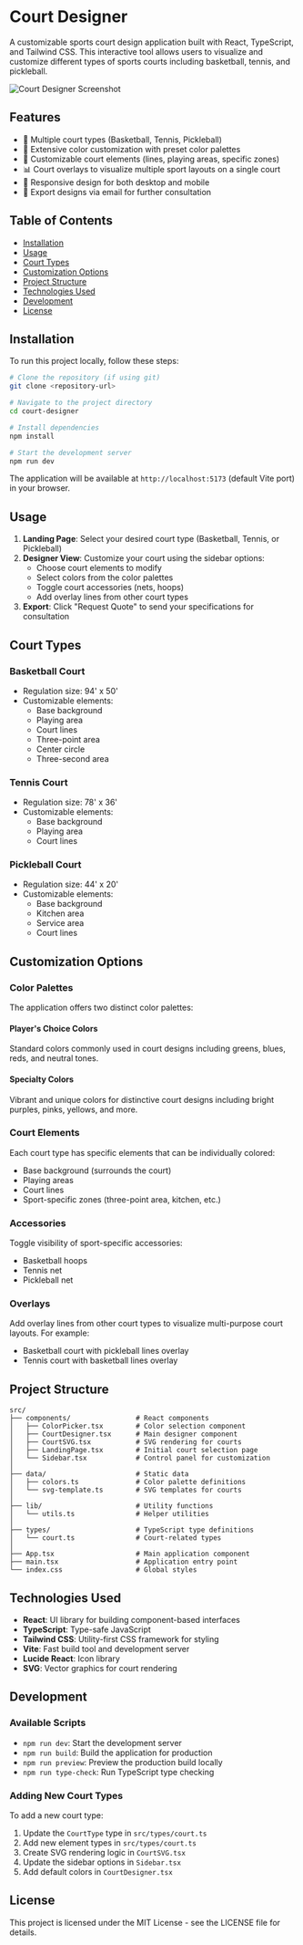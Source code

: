 # Court Designer

A customizable sports court design application built with React, TypeScript, and Tailwind CSS. This interactive tool allows users to visualize and customize different types of sports courts including basketball, tennis, and pickleball.

![Court Designer Screenshot](https://via.placeholder.com/800x400?text=Court+Designer+Screenshot)

## Features

- 🏀 Multiple court types (Basketball, Tennis, Pickleball)
- 🎨 Extensive color customization with preset color palettes
- 🧩 Customizable court elements (lines, playing areas, specific zones)
- 📊 Court overlays to visualize multiple sport layouts on a single court
- 📱 Responsive design for both desktop and mobile
- 📧 Export designs via email for further consultation

## Table of Contents

- [Installation](#installation)
- [Usage](#usage)
- [Court Types](#court-types)
- [Customization Options](#customization-options)
- [Project Structure](#project-structure)
- [Technologies Used](#technologies-used)
- [Development](#development)
- [License](#license)

## Installation

To run this project locally, follow these steps:

```bash
# Clone the repository (if using git)
git clone <repository-url>

# Navigate to the project directory
cd court-designer

# Install dependencies
npm install

# Start the development server
npm run dev
```

The application will be available at `http://localhost:5173` (default Vite port) in your browser.

## Usage

1. **Landing Page**: Select your desired court type (Basketball, Tennis, or Pickleball)
2. **Designer View**: Customize your court using the sidebar options:
   - Choose court elements to modify
   - Select colors from the color palettes
   - Toggle court accessories (nets, hoops)
   - Add overlay lines from other court types
3. **Export**: Click "Request Quote" to send your specifications for consultation

## Court Types

### Basketball Court
- Regulation size: 94' x 50'
- Customizable elements:
  - Base background
  - Playing area
  - Court lines
  - Three-point area
  - Center circle
  - Three-second area

### Tennis Court
- Regulation size: 78' x 36'
- Customizable elements:
  - Base background
  - Playing area
  - Court lines

### Pickleball Court
- Regulation size: 44' x 20'
- Customizable elements:
  - Base background
  - Kitchen area
  - Service area
  - Court lines

## Customization Options

### Color Palettes

The application offers two distinct color palettes:

#### Player's Choice Colors
Standard colors commonly used in court designs including greens, blues, reds, and neutral tones.

#### Specialty Colors
Vibrant and unique colors for distinctive court designs including bright purples, pinks, yellows, and more.

### Court Elements

Each court type has specific elements that can be individually colored:
- Base background (surrounds the court)
- Playing areas
- Court lines
- Sport-specific zones (three-point area, kitchen, etc.)

### Accessories

Toggle visibility of sport-specific accessories:
- Basketball hoops
- Tennis net
- Pickleball net

### Overlays

Add overlay lines from other court types to visualize multi-purpose court layouts. For example:
- Basketball court with pickleball lines overlay
- Tennis court with basketball lines overlay

## Project Structure

```
src/
├── components/                # React components
│   ├── ColorPicker.tsx        # Color selection component
│   ├── CourtDesigner.tsx      # Main designer component
│   ├── CourtSVG.tsx           # SVG rendering for courts
│   ├── LandingPage.tsx        # Initial court selection page
│   └── Sidebar.tsx            # Control panel for customization
│
├── data/                      # Static data
│   ├── colors.ts              # Color palette definitions
│   └── svg-template.ts        # SVG templates for courts
│
├── lib/                       # Utility functions
│   └── utils.ts               # Helper utilities
│
├── types/                     # TypeScript type definitions
│   └── court.ts               # Court-related types
│
├── App.tsx                    # Main application component
├── main.tsx                   # Application entry point
└── index.css                  # Global styles
```

## Technologies Used

- **React**: UI library for building component-based interfaces
- **TypeScript**: Type-safe JavaScript
- **Tailwind CSS**: Utility-first CSS framework for styling
- **Vite**: Fast build tool and development server
- **Lucide React**: Icon library
- **SVG**: Vector graphics for court rendering

## Development

### Available Scripts

- `npm run dev`: Start the development server
- `npm run build`: Build the application for production
- `npm run preview`: Preview the production build locally
- `npm run type-check`: Run TypeScript type checking

### Adding New Court Types

To add a new court type:

1. Update the `CourtType` type in `src/types/court.ts`
2. Add new element types in `src/types/court.ts`
3. Create SVG rendering logic in `CourtSVG.tsx`
4. Update the sidebar options in `Sidebar.tsx`
5. Add default colors in `CourtDesigner.tsx`

## License

This project is licensed under the MIT License - see the LICENSE file for details.

